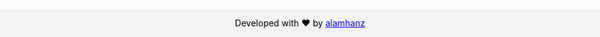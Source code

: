 <style>
a:link , a:visited{
color: blue;
background-color: transparent;
text-decoration: underline;
}

a:hover,  a:active {
color: red;
background-color: transparent;
text-decoration: underline;
}

.footer {
position: fixed;
left: 0;
bottom: 0;
width: 100%;
background-color: #f4f4f4;
color: black;
text-align: center;
}
</style>

<div class="footer">
<p>Developed with ❤ by <a href="https://alamhanz.xyz/">alamhanz</a></p>
</div>
